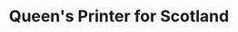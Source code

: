 ---
schema: default
title: Queen's Printer for Scotland
description: an agency of the Scottish Government
logo: ''
type:
- Other Scottish Govt agency
portal_url: ''
org_url: http://www.oqps.gov.uk
twitter_handle: 
wikidata_qid: Q104417453
wdtk_id: queens_printer_for_scotland
---